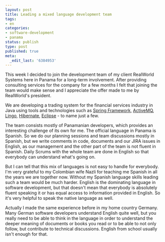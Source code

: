 ```yaml
---
layout: post
title: Leading a mixed language development team
tags:
- en
categories:
- software-development
- panama
status: publish
type: post
published: true
meta:
  _edit_last: '6384953'
---
```

<p>This week I decided to join the development team of my client RealWorld Systems here in Panama for a long-term involvement. After providing consulting services for the company for a few months I felt that joining the team would make sense and I appreciate the offer made to me by RealWorld's president.</p>

<p>We are developing a trading system for the financial services industry in Java using tools and technologies such as <a href="http://www.springframework.org">Spring Framework</a>, <a href="http://www.activemq.org/">ActiveMQ</a>, <a href="http://lingo.codehaus.org/">Lingo</a>, <a href="http://www.hibernate.org">Hibernate</a>, <a href="http://www.eclipse.org/">Eclipse</a> - to name just a few.</p>

<p>The team consists mostly of Panamanian developers, which provides an interesting challenge of its own for me. The official language in Panama is Spanish. So we do our planning sessions and team discussions mostly in Spanish, but we write comments in code, documents and our JIRA issues in English, as our management and the other part of the team is not fluent in Spanish. Daily Scrums with the whole team are done in English so that everybody can understand what's going on.</p>

<p>But I can tell that this mix of languages is not easy to handle for everybody. I'm very grateful to my Colombian wife Nazli for teaching me Spanish in all the years we are together now. Without my Spanish language skills leading such a team would be much harder. English is the dominating language in software development, but that doesn't mean that everybody is absolutely fluent speaking it or has equal access to information provided in English. So it's very helpful to speak the native language as well. </p>

<p>Actually I made the same experience before in my home country Germany. Many German software developers understand English quite well, but you really need to be able to think in the language in order to understand the deeper meaning of documents or books you read or to be able to not only follow, but contribute to technical discussions. English from school usually isn't enough for that.</p>

